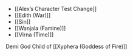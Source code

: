 * [[Alex’s Character Test Change]]
* [[Edith (War)]]
* [[Sin]]
* [[Wanjala (Famine)]]
* [[Virna (Time)]]

Demi God Child of [[Xyphera (Goddess of Fire)]]